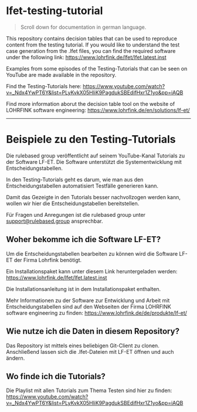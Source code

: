 # lfet-testing-tutorial

> Scroll down for documentation in german language.


This repository contains decision tables that can be used to reproduce content 
from the testing tutorial. If you would like to understand the test case 
generation from the .lfet files, you can find the required software under the 
following link:
https://www.lohrfink.de/lfet/lfet.latest.inst

Examples from some episodes of the Testing-Tutorials that can be seen on YouTube are made available in the repository.

Find the Testing-Tutorials here: https://www.youtube.com/watch?v=_Ndx4YwPT6Y&list=PLyKvkX05HliK9PagdukSBEdifHxr1Z1yo&pp=iAQB

Find more information aborut the decision table tool on the website of 
LOHRFINK software engineering: https://www.lohrfink.de/en/solutions/lf-et/

---

# Beispiele zu den Testing-Tutorials

Die rulebased group veröffentlicht auf seinem YouTube-Kanal Tutorials zu der
Software LF-ET. Die Software unterstützt die Systementwicklung mit 
Entscheidungstabellen.

In den Testing-Tutorials geht es darum, wie man aus den Entscheidungstabellen 
automatisiert Testfälle generieren kann. 

Damit das Gezeigte in den Tutorials besser nachvollzogen werden kann, wollen
wir hier die Entscheidungstabellen bereitstellen.

Für Fragen und Anregungen ist die rulebased group unter support@rulebased.group
ansprechbar.

## Woher bekomme ich die Software LF-ET?

Um die Entscheidungstabellen bearbeiten zu können wird die Software LF-ET der
Firma Lohrfink benötigt. 

Ein Installationspaket kann unter diesem Link heruntergeladen werden:
https://www.lohrfink.de/lfet/lfet.latest.inst

Die Installationsanleitung ist in dem Installationspaket enthalten.

Mehr Informationen zu der Software zur Entwicklung und Arbeit mit 
Entscheidungstabellen sind auf den Webseiten der Firma LOHRFINK software engineering
zu finden: https://www.lohrfink.de/de/produkte/lf-et/

## Wie nutze ich die Daten in diesem Repository?

Das Repository ist mittels eines beliebigen Git-Client zu clonen. Anschließend 
lassen sich die .lfet-Dateien mit LF-ET öffnen und auch ändern.

## Wo finde ich die Tutorials?

Die Playlist mit allen Tutorials zum Thema Testen sind hier zu finden:
https://www.youtube.com/watch?v=_Ndx4YwPT6Y&list=PLyKvkX05HliK9PagdukSBEdifHxr1Z1yo&pp=iAQB